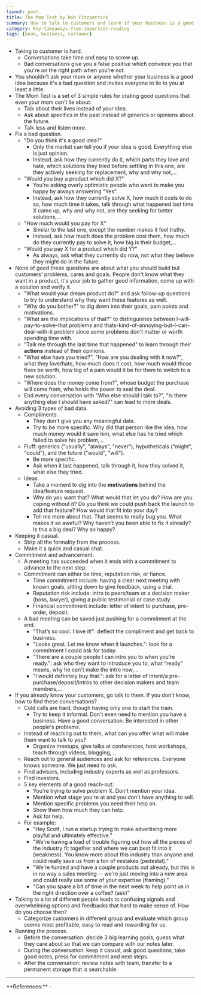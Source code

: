 ```yaml
---
layout: post
title: The Mom Test by Rob Fitzpatrick
summary: How to talk to customers and learn if your business is a good idea when everyone is lying to you.
category: Key-takeaways-from-important-reading
tags: [book, business, customer]
---
```


- Taking to customer is hard.
  - Conversations take time and easy to screw up.
  - Bad conversations give you a false positive which convince you that you're on the right path when you're not.
- You shouldn't ask your mom or anyone whether your business is a good idea because it's a bad question and invites everyone to lie to you at least a little.
- The Mom Test is a set of 3 simple rules for crating good questions that even your mom can't lie about:
  - Talk about their lives instead of your idea.
  - Ask about specifics in the past instead of generics or opinions about the future.
  - Talk less and listen more.
- Fix a bad question.
  - "Do you think it's a good idea?"
    - Only the market can tell you if your idea is good. Everything else is just opinion.
    - Instead, ask how they currently do it, which parts they love and hate, which solutions they tried before settling in this one, are they actively seeking for replacement, why and why not,...
  - "Would you buy a product which did X?"
    - You're asking overly optimistic people who want to make you happy by always answering "Yes".
    - Instead, ask how they currently solve X, how much it costs to do so, how much time it takes, talk through what happened last time X came up, why and why not, are they seeking for better solutions,...
  - "How much would you pay for X"
    - Similar to the last one, except the number makes it feel truthy.
    - Instead, ask how much does the problem cost them, how much do they currently pay to solve it, how big is their budget,...
  - "Would you pay X for a product which did Y?"
    - As always, ask what they currently do now, not what they believe they might do in the future.
- None of good these questions are about what you should build but customers' problems, cares and goals. People don't know what they want in a product, it's your job to gather good information, come up with a solution and verify it.
  - "What would your dream product do?" and ask follow-up questions to try to understand why they want these features as well.
  - "Why do you bother?" to dig down into their goals, pain points and motivations.
  - "What are the implications of that?" to distinguishes between I-will-pay-to-solve-that problems and thats-kind-of-annoying-but-I-can-deal-with-it problem since some problems don't matter or worth spending time with.
  - "Talk me through the last time that happened" to learn through their **actions** instead of their opinions.
  - "What else have you tried?", "How are you dealing with it now?",  what they love/hate, how much does it cost, how much would those fixes be worth, how big of a pain would it be for them to switch to a new solution.
  - "Where does the money come from?", whose budget the purchase will come from, who holds the power to seal the deal.
  - End every conversation with "Who else should I talk to?", "Is there anything else I should have asked?" can lead to more deals.
- Avoiding 3 types of bad data.
  - Compliments.
    - They don't give you any meaningful data.
    - Try to be more specific. Why did that person like the idea, how much money would it save him, what else has he tried which failed to solve his problem,...
  - Fluff: generics ("usually", "always", "never"), hypotheticals ("might", "could"), and the future ("would", "will").
    - Be more specific.
    - Ask when it last happened, talk through it, how they solved it, what else they tried.
  - Ideas.
    - Take a moment to dig into the **motivations** behind the idea/feature request.
    - Why do you want that? What would that let you do? How are you coping without it? Do you think we could push back the launch to add that feature? How would that fit into your day?
    - Tell me more about that. That seems to really bug you. What makes it so aweful? Why haven't you been able to fix it already? Is this a big deal? Why so happy?
- Keeping it casual.
  - Strip all the formality from the process.
  - Make it a quick and casual chat.
- Commitment and advancement.
  - A meeting has succeeded when it ends with a commitment to advance to the next step.
  - Commitment can either be time, reputation risk, or fiance.
    - Time commitment include: having a clear next meeting with known goals, sitting down to give feedback, using a trial.
    - Reputation risk include: intro to peers/team or a decision maker (boss, lawyer), giving a public testimonial or case study.
    - Financial commitment include: letter of intent to purchase, pre-order, deposit.
  - A bad meeting can be saved just pushing for a commitment at the end.
    - "That’s so cool. I love it!": deflect the compliment and get back to business.
    - "Looks great. Let me know when it launches.": look for a commitment I could ask for today.
    - "There are a couple people I can intro you to when you’re ready.": ask who they want to introduce you to, what “ready” means, why he can't make the intro now,...
    - "I would definitely buy that.": ask for a letter of intent/a pre-purchase/deposit/intros to other decision makers and team members,...
- If you already know your customers, go talk to them. If you don't know, how to find these conversations?
  - Cold calls are hard, though having only one to start the train.
    - Try to keep it informal. Don't even need to mention you have a business. Have a good conversation. Be interested in other people's problems.
  - Instead of reaching out to them, what can you offer what will make them want to talk to you?
    - Organize meetups, give talks at conferences, host workshops, teach through videos, blogging,...
  - Reach out to general audiences and ask for references. Everyone knows someone. We just need to ask.
  - Find advisors, including industry experts as well as professors.
  - Find investors.
  - 5 key elements of a good reach-out:
    - You're trying to solve problem X. Don't mention your idea.
    - Mention what stage you're at and you don't have anything to sell.
    - Mention specific problems you need their help on.
    - Show them how much they can help.
    - Ask for help.
  - For example:
    - "Hey Scott, I run a startup trying to make advertising more playful and ultimately effective."
    - "We're having a load of trouble figuring out how all the pieces of the industry fit together and where we can best fit into it (weakness). You know more about this industry than anyone and could really save us from a ton of mistakes (pedestal).”
    - "We're funded and have a couple products out already, but this is in no way a sales meeting -- we're just moving into a new area and could really use some of your expertise (framing)."
    - "Can you spare a bit of time in the next week to help point us in the right direction over a coffee? (ask)"
- Talking to a lot of different people leads to confusing signals and overwhelming options and feedbacks that hard to make sense of. How do you choose then?
  - Categorize customers in different group and evaluate which group seems most profitable, easy to read and rewarding for us.
- Running the process.
  - Before the conversation: decide 3 big learning goals, guess what they care about so that we can compare with our notes later.
  - During the conversation: keep it casual, ask good questions, take good notes, press for commitment and next steps.
  - After the conversation: review notes with team, transfer to a permanent storage that is searchable.

<hr>
**References:**
- <http://momtestbook.com/>
